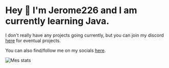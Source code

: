 # Hey 👋 I'm Jerome226 and I am currently learning Java.

I don't really have any projects going currently, but you can join my discord [here](https://discord.gg/buZSuyxype) for eventual projects.

You can also find/follow me on my socials [here](https://solo.to/jerome226).

<img align="left" alt="Mes stats" src="https://github-readme-stats.vercel.app/api?username=Jerome226&show_icons=true&hide_border=true&theme=radical"/>

